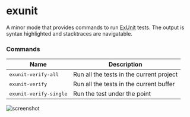 # exunit

A minor mode that provides commands to run
[ExUnit](https://hexdocs.pm/ex_unit/ExUnit.html) tests. The output is
syntax highlighted and stacktraces are navigatable.

### Commands

Name                                | Description
------------------------------------|----------
<kbd>exunit-verify-all</kbd>        | Run all the tests in the current project
<kbd>exunit-verify</kbd>            | Run all the tests in the current buffer
<kbd>exunit-verify-single</kbd>     | Run the test under the point


![screenshot](https://github.com/ananthakumaran/exunit.el/raw/master/screenshots/sample.png)
